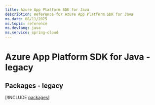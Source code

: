 ```yaml
---
title: Azure App Platform SDK for Java
description: Reference for Azure App Platform SDK for Java
ms.date: 08/11/2025
ms.topic: reference
ms.devlang: java
ms.service: spring-cloud
---
```

# Azure App Platform SDK for Java - legacy
## Packages - legacy
[!INCLUDE [packages](app-platform-index.md)]